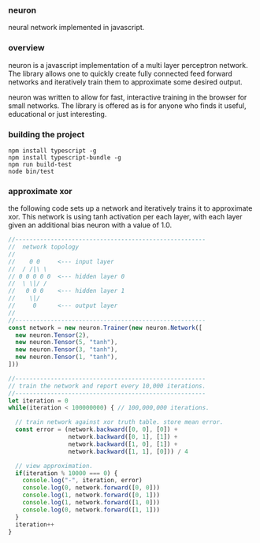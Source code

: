 ### neuron

neural network implemented in javascript.

### overview

neuron is a javascript implementation of a multi layer perceptron network. The library allows one to quickly create fully connected feed forward networks and iteratively train them to approximate some desired output.

neuron was written to allow for fast, interactive training in the browser for small networks. The library is offered as is for anyone who finds it useful, educational or just interesting.

### building the project
```
npm install typescript -g
npm install typescript-bundle -g
npm run build-test
node bin/test
```

### approximate xor

the following code sets up a network and iteratively trains it to approximate xor. This network is using tanh activation per each layer, with each layer given an additional bias neuron with a value of 1.0.

```typescript
//------------------------------------------------------
//  network topology
//
//    0 0     <--- input layer
//  / /|\ \
// 0 0 0 0 0  <--- hidden layer 0
//  \ \|/ /        
//   0 0 0    <--- hidden layer 1
//    \|/
//     0      <--- output layer
//
//------------------------------------------------------
const network = new neuron.Trainer(new neuron.Network([
  new neuron.Tensor(2),
  new neuron.Tensor(5, "tanh"),
  new neuron.Tensor(3, "tanh"),
  new neuron.Tensor(1, "tanh"),
]))

//------------------------------------------------------
// train the network and report every 10,000 iterations.
//------------------------------------------------------
let iteration = 0
while(iteration < 100000000) { // 100,000,000 iterations.

  // train network against xor truth table. store mean error.
  const error = (network.backward([0, 0], [0]) +
                 network.backward([0, 1], [1]) +
                 network.backward([1, 0], [1]) +
                 network.backward([1, 1], [0])) / 4

  // view approximation.
  if(iteration % 10000 === 0) {
    console.log("-", iteration, error)
    console.log(0, network.forward([0, 0]))
    console.log(1, network.forward([0, 1]))
    console.log(1, network.forward([1, 0]))
    console.log(0, network.forward([1, 1]))
  }
  iteration++
}
```
